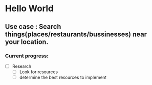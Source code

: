 # Hello World

## Use case : Search things(places/restaurants/bussinesses) near your location.

### Current progress: 
- [ ] Research 
    - [ ] Look for resources
    - [ ] determine the best resources to implement
